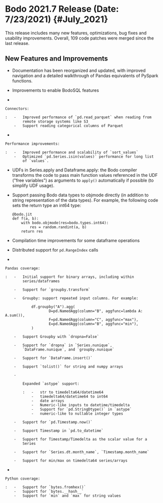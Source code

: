 Bodo 2021.7 Release (Date: 7/23/2021) {#July_2021}
=====================================

This release includes many new features, optimizations, bug fixes and
usability improvements. Overall, 109 code patches were merged since the
last release.

## New Features and Improvements

-   Documentation has been reorganized and updated, with improved
    navigation and a detailed walkthrough of Pandas equivalents of
    PySpark functions.

-   Improvements to enable BodoSQL features

-   

    Connectors:

    :   -   Improved performance of `pd.read_parquet` when reading from
            remote storage systems like S3
        -   Support reading categorical columns of Parquet

-   

    Performance improvements:

    :   -   Improved performance and scalability of `sort_values`
        -   Optimized `pd.Series.isin(values)` performance for long list
            of `values`.

-   UDFs in Series.apply and Dataframe.apply: the Bodo compiler
    transforms the code to pass main function values referenced in the
    UDF ("free variables") as arguments to `apply()` automatically if
    possible (to simplify UDF usage).

-   Support passing Bodo data types to objmode directly (in addition to
    string representation of the data types). For example, the following
    code sets the return type an int64 type:

        @bodo.jit
        def f(a, b):
            with bodo.objmode(res=bodo.types.int64):
                res = random.randint(a, b)
            return res

-   Compilation time improvements for some dataframe operations

-   Distributed support for `pd.RangeIndex` calls

-   

    Pandas coverage:

    :   -   Initial support for binary arrays, including within
            series/dataframes

        -   Support for `groupby.transform`

        -   Groupby: support repeated input columns. For example:

                df.groupby("A").agg(
                        D=pd.NamedAgg(column="B", aggfunc=lambda A: A.sum()),
                        F=pd.NamedAgg(column="C", aggfunc="max"),
                        E=pd.NamedAgg(column="B", aggfunc="min"),
                )

        -   Support Groupby with `dropna=False`

        -   Support for `dropna` in `Series.nunique`,
            `DataFrame.nunique`, and `groupby.nunique`

        -   Support for `DataFrame.insert()`

        -   Support `tolist()` for string and numpy arrays

        -   

            Expanded `astype` support:

            :   -   str to timedelta64/datetime64
                -   timedelta64/datetime64 to int64
                -   date arrays
                -   Numeric-like inputs to datetime/timedelta
                -   Support for `pd.StringDtype()` in `astype`
                -   numeric-like to nullable integer types

        -   Support for `pd.Timestamp.now()`

        -   Support Timestamp in `pd.to_datetime`

        -   Support for Timestamp/Timedelta as the scalar value for a
            Series

        -   Support for `Series.dt.month_name`, `Timestamp.month_name`

        -   Support for min/max on timedelta64 series/arrays

-   

    Python coverage:

    :   -   Support for `bytes.fromhex()`
        -   Support for `bytes.__hash__`
        -   Support for `min` and `max` for string values
